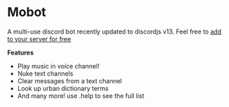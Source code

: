# Mobot

A multi-use discord bot recently updated to discordjs v13. Feel free to [add to your server for free](https://discord.com/oauth2/authorize?client_id=800188621230833735&permissions=8&scope=bot)

**Features**
* Play music in voice channel!
* Nuke text channels
* Clear messages from a text channel
* Look up urban dictionary terms
* And many more! use .help to see the full list
